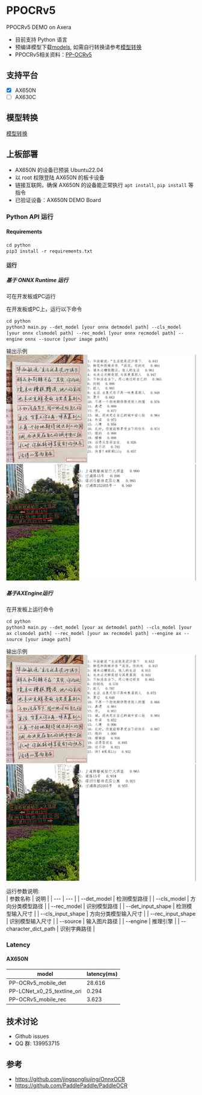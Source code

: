 # PPOCRv5
PPOCRv5 DEMO on Axera

- 目前支持  Python 语言 
- 预编译模型下载[models](https://github.com/wangli-coder/PPOCR_v5/releases/download/V1.0.0/models.zip), 如需自行转换请参考[模型转换](./model_convert/README.md)
- PPOCRv5相关资料：[PP-OCRv5](https://github.com/PaddlePaddle/PaddleOCR/blob/main/docs/version3.x/algorithm/PP-OCRv5/PP-OCRv5.md)

## 支持平台

- [x] AX650N
- [ ] AX630C

## 模型转换

[模型转换](./model_convert/README.md)

## 上板部署

- AX650N 的设备已预装 Ubuntu22.04
- 以 root 权限登陆 AX650N 的板卡设备
- 链接互联网，确保 AX650N 的设备能正常执行 `apt install`, `pip install` 等指令
- 已验证设备：AX650N DEMO Board

### Python API 运行

#### Requirements

```
cd python
pip3 install -r requirements.txt
``` 

#### 运行

##### 基于 ONNX Runtime 运行  
可在开发板或PC运行 

在开发板或PC上，运行以下命令  
```  
cd python
python3 main.py --det_model [your onnx detmodel path] --cls_model [your onnx clsmodel path] --rec_model [your onnx recmodel path] --engine onnx --source [your image path]
```
输出示例
![output](asserts/test_pic1_onnx_result.jpg)
![output](asserts/test_pic2_onnx_result.jpg)
##### 基于AXEngine运行  
在开发板上运行命令

```
cd python  
python3 main.py --det_model [your ax detmodel path] --cls_model [your ax clsmodel path] --rec_model [your ax recmodel path] --engine ax --source [your image path]
```  
输出示例
![output](asserts/test_pic1_ax_result.jpg)
![output](asserts/test_pic2_ax_result.jpg)

运行参数说明:  
| 参数名称 | 说明  |
| --- | --- | 
| --det_model | 检测模型路径 | 
| --cls_model | 方向分类模型路径 | 
| --rec_model | 识别模型路径 | 
| --det_input_shape | 检测模型输入尺寸 | 
| --cls_input_shape | 方向分类模型输入尺寸 | 
| --rec_input_shape | 识别模型输入尺寸 | 
| --source | 输入图片路径 |
| --engine | 推理引擎 |
| --character_dict_path | 识别字典路径 |

### Latency

#### AX650N

| model | latency(ms) |
|---|---|
|PP-OCRv5_mobile_det|28.616|
|PP-LCNet_x0_25_textline_ori|0.294|
|PP-OCRv5_mobile_rec|3.623|

## 技术讨论

- Github issues
- QQ 群: 139953715

## 参考
- https://github.com/jingsongliujing/OnnxOCR
- https://github.com/PaddlePaddle/PaddleOCR
